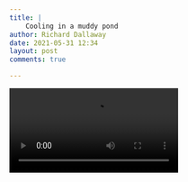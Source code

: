 ```yaml
---
title: |
    Cooling in a muddy pond
author: Richard Dallaway
date: 2021-05-31 12:34
layout: post
comments: true

---
```



<video controls autoplay playsinline>
    <source src="/video/dog_in_a_pond.mp4" type="video/mp4">
</video>
